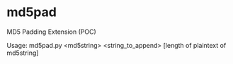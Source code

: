 md5pad
======

MD5 Padding Extension (POC)

Usage:  md5pad.py  \<md5string\> \<string_to_append\> [length of plaintext of md5string]